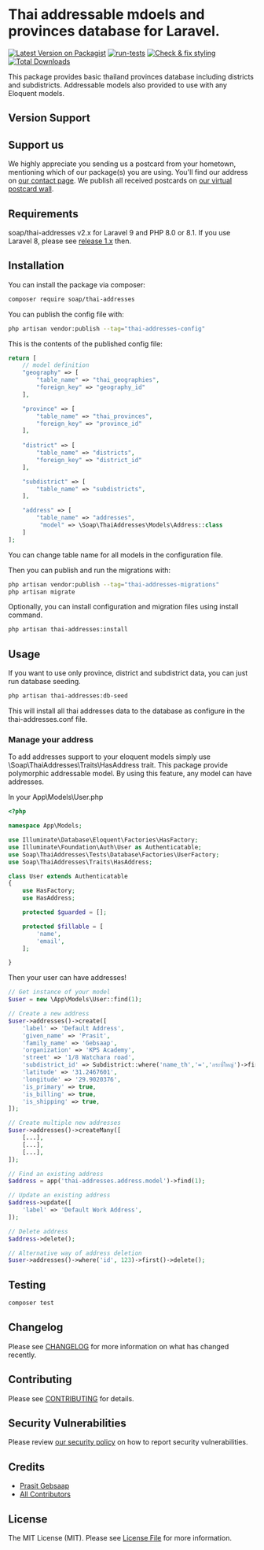 
# Thai addressable mdoels and provinces database for Laravel.

[![Latest Version on Packagist](https://img.shields.io/packagist/v/soap/thai-addresses.svg?style=flat-square)](https://packagist.org/packages/soap/thai-addresses)
[![run-tests](https://github.com/soap/thai-addresses/actions/workflows/run-tests.yml/badge.svg)](https://github.com/soap/thai-addresses/actions/workflows/run-tests.yml)
[![Check & fix styling](https://github.com/soap/thai-addresses/actions/workflows/php-cs-fixer.yml/badge.svg)](https://github.com/soap/thai-addresses/actions/workflows/php-cs-fixer.yml)
[![Total Downloads](https://img.shields.io/packagist/dt/soap/thai-addresses.svg?style=flat-square)](https://packagist.org/packages/soap/thai-addresses)

This package provides basic thailand provinces database including districts and subdistricts. Addressable models also provided to use with any Eloquent models.
## Version Support

## Support us

We highly appreciate you sending us a postcard from your hometown, mentioning which of our package(s) you are using. You'll find our address on [our contact page](https://mycoding.academy/about-us). We publish all received postcards on [our virtual postcard wall](https://mycoding.academy/open-source/postcards).

## Requirements
soap/thai-addresses v2.x for Laravel 9 and PHP 8.0 or 8.1. If you use Laravel 8, please see [release 1.x](https://github.com/soap/thai-addresses/tree/1.x) then. 

## Installation

You can install the package via composer:

```bash
composer require soap/thai-addresses
```

You can publish the config file with:

```bash
php artisan vendor:publish --tag="thai-addresses-config"
```

This is the contents of the published config file:

```php
return [
    // model definition
    "geography" => [
        "table_name" => "thai_geographies",
        "foreign_key" => "geography_id"
    ],

    "province" => [
        "table_name" => "thai_provinces",
        "foreign_key" => "province_id"
    ],
    
    "district" => [
        "table_name" => "districts",
        "foreign_key" => "district_id"
    ],

    "subdistrict" => [
        "table_name" => "subdistricts",
    ],

    "address" => [
        "table_name" => "addresses",
         "model" => \Soap\ThaiAddresses\Models\Address::class
    ]
];
```
You can change table name for all models in the configuration file.

Then you can publish and run the migrations with:

```bash
php artisan vendor:publish --tag="thai-addresses-migrations"
php artisan migrate
```

Optionally, you can install configuration and migration files using install command.

```bash
php artisan thai-addresses:install
```

## Usage

If you want to use only province, district and subdistrict data, you can just run database seeding.

```bash
php artisan thai-addresses:db-seed
```
This will install all thai addresses data to the database as configure in the thai-addresses.conf file.

### Manage your address
To add addresses support to your eloquent models simply use \Soap\ThaiAddresses\Traits\HasAddress trait. This package provide polymorphic addressable model. By using this feature, any model can have addresses.

In your App\Models\User.php

```php
<?php

namespace App\Models;

use Illuminate\Database\Eloquent\Factories\HasFactory;
use Illuminate\Foundation\Auth\User as Authenticatable;
use Soap\ThaiAddresses\Tests\Database\Factories\UserFactory;
use Soap\ThaiAddresses\Traits\HasAddress;

class User extends Authenticatable
{
    use HasFactory;
    use HasAddress;

    protected $guarded = [];

    protected $fillable = [
        'name',
        'email',
    ];

}
```
Then your user can have addresses!

```php
// Get instance of your model
$user = new \App\Models\User::find(1);

// Create a new address
$user->addresses()->create([
    'label' => 'Default Address',
    'given_name' => 'Prasit',
    'family_name' => 'Gebsaap',
    'organization' => 'KPS Academy',
    'street' => '1/8 Watchara road',
    'subdistrict_id' => Subdistrict::where('name_th','=','กระบี่ใหญ่')->first()->id,
    'latitude' => '31.2467601',
    'longitude' => '29.9020376',
    'is_primary' => true,
    'is_billing' => true,
    'is_shipping' => true,
]);

// Create multiple new addresses
$user->addresses()->createMany([
    [...],
    [...],
    [...],
]);

// Find an existing address
$address = app('thai-addresses.address.model')->find(1);

// Update an existing address
$address->update([
    'label' => 'Default Work Address',
]);

// Delete address
$address->delete();

// Alternative way of address deletion
$user->addresses()->where('id', 123)->first()->delete();

```

## Testing

```bash
composer test
```

## Changelog

Please see [CHANGELOG](CHANGELOG.md) for more information on what has changed recently.

## Contributing

Please see [CONTRIBUTING](https://github.com/spatie/.github/blob/main/CONTRIBUTING.md) for details.

## Security Vulnerabilities

Please review [our security policy](../../security/policy) on how to report security vulnerabilities.

## Credits

- [Prasit Gebsaap](https://github.com/soap)
- [All Contributors](../../contributors)

## License

The MIT License (MIT). Please see [License File](LICENSE.md) for more information.
